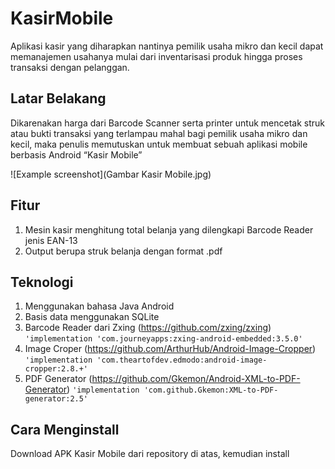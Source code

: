 # KasirMobile
Aplikasi kasir yang diharapkan nantinya pemilik usaha mikro dan kecil dapat memanajemen usahanya mulai dari inventarisasi produk hingga proses transaksi dengan pelanggan.

## Latar Belakang
Dikarenakan harga dari Barcode Scanner serta printer untuk mencetak struk atau bukti transaksi yang terlampau mahal bagi pemilik usaha mikro dan kecil, maka penulis memutuskan untuk membuat sebuah aplikasi mobile berbasis Android “Kasir Mobile”

![Example screenshot](Gambar Kasir Mobile.jpg)

## Fitur
1. Mesin kasir menghitung total belanja yang dilengkapi Barcode Reader jenis EAN-13
2. Output berupa struk belanja dengan format .pdf

## Teknologi
1. Menggunakan bahasa Java Android
2. Basis data menggunakan SQLite
3. Barcode Reader dari Zxing (https://github.com/zxing/zxing)
   `'implementation 'com.journeyapps:zxing-android-embedded:3.5.0'`
4. Image Croper (https://github.com/ArthurHub/Android-Image-Cropper)
   `'implementation 'com.theartofdev.edmodo:android-image-cropper:2.8.+'`
5. PDF Generator (https://github.com/Gkemon/Android-XML-to-PDF-Generator)
    `'implementation 'com.github.Gkemon:XML-to-PDF-generator:2.5'`
    
## Cara Menginstall
Download APK Kasir Mobile dari repository di atas, kemudian install
